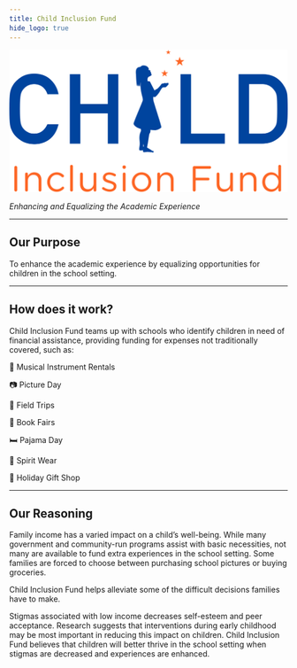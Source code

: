 ```yaml
---
title: Child Inclusion Fund
hide_logo: true
---
```


![childinclusionfund logo](images/logo.svg)

_Enhancing and Equalizing the Academic Experience_

---

## Our Purpose

To enhance the academic experience by equalizing opportunities for children in the school setting.

---

## How does it work?

Child Inclusion Fund teams up with schools who identify children in need of financial assistance, providing funding for expenses not traditionally covered, such as:

🎺 Musical Instrument Rentals

📷 Picture Day

🚌 Field Trips

📕 Book Fairs

🛏 Pajama Day

👕 Spirit Wear

🎁 Holiday Gift Shop

---

## Our Reasoning

Family income has a varied impact on a child’s well-being.
While many government and community-run programs assist with basic necessities, not many are available to fund extra experiences in the school setting.
Some families are forced to choose between purchasing school pictures or buying groceries.

Child Inclusion Fund helps alleviate some of the difficult decisions families have to make.

Stigmas associated with low income decreases self-esteem and peer acceptance.
Research suggests that interventions during early childhood may be most important in reducing this impact on children.
Child Inclusion Fund believes that children will better thrive in the school setting when stigmas are decreased and experiences are enhanced.

